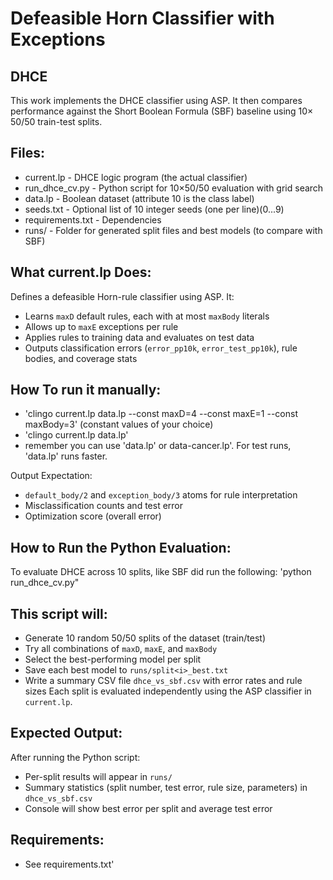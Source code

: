 # Defeasible Horn Classifier with Exceptions
## DHCE
This work implements the DHCE classifier using ASP. It then compares performance against the Short Boolean Formula (SBF) baseline using 10× 50/50 train-test splits.

## Files:
- current.lp        - DHCE logic program (the actual classifier)
- run_dhce_cv.py    - Python script for 10×50/50 evaluation with grid search
- data.lp           - Boolean dataset (attribute 10 is the class label)
- seeds.txt         - Optional list of 10 integer seeds (one per line)(0...9)
- requirements.txt  - Dependencies
- runs/             - Folder for generated split files and best models (to compare with SBF)

## What current.lp Does:
Defines a defeasible Horn-rule classifier using ASP. It:
- Learns `maxD` default rules, each with at most `maxBody` literals
- Allows up to `maxE` exceptions per rule
- Applies rules to training data and evaluates on test data
- Outputs classification errors (`error_pp10k`, `error_test_pp10k`), rule bodies, and coverage stats

## How To run it manually:
- 'clingo current.lp data.lp --const maxD=4 --const maxE=1 --const maxBody=3' (constant values of your choice)
- 'clingo current.lp data.lp'
- remember you can use 'data.lp' or data-cancer.lp'. For test runs, 'data.lp' runs faster.

Output Expectation:
- `default_body/2` and `exception_body/3` atoms for rule interpretation
- Misclassification counts and test error
- Optimization score (overall error)

## How to Run the Python Evaluation:
To evaluate DHCE across 10 splits, like SBF did run the following:
  'python run_dhce_cv.py"

## This script will:
- Generate 10 random 50/50 splits of the dataset (train/test)
- Try all combinations of `maxD`, `maxE`, and `maxBody`
- Select the best-performing model per split
- Save each best model to `runs/split<i>_best.txt`
- Write a summary CSV file `dhce_vs_sbf.csv` with error rates and rule sizes
Each split is evaluated independently using the ASP classifier in `current.lp`.

## Expected Output:
After running the Python script:
- Per-split results will appear in `runs/`
- Summary statistics (split number, test error, rule size, parameters) in `dhce_vs_sbf.csv`
- Console will show best error per split and average test error

## Requirements:
- See requirements.txt'



